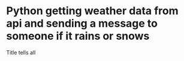 # Python getting weather data from api and sending a message to someone if it rains or snows
 Title tells all
